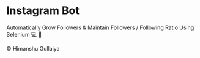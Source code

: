 # Instagram Bot
Automatically Grow Followers &amp; Maintain Followers / Following Ratio Using Selenium :computer: :blue_heart: 

© Himanshu Gullaiya
